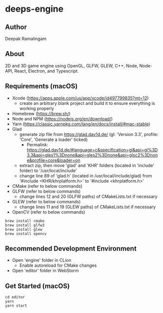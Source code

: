 # deeps-engine

## Author
Deepak Ramalingam

## About
2D and 3D game engine using OpenGL, GLFW, GLEW, C++, Node, Node-API, React, Electron, and Typescript.

## Requirements (macOS)

- Xcode (https://apps.apple.com/us/app/xcode/id497799835?mt=12)
  - create an arbitrary blank project and build it to ensure everything is working properly
- Homebrew (https://brew.sh/)
- Node and NPM (https://nodejs.org/en/download/)
- Yarn (https://classic.yarnpkg.com/lang/en/docs/install/#mac-stable)
- Glad
  - generate zip file from https://glad.dav1d.de/ (gl: 'Version 3.3', profile: 'Core', 'Generate a loader' ticked)
    - Permalink: https://glad.dav1d.de/#language=c&specification=gl&api=gl%3D3.3&api=gles1%3Dnone&api=gles2%3Dnone&api=glsc2%3Dnone&profile=core&loader=on
  - extract zip, then move 'glad' and 'KHR' folders (located in 'include' folder) to '/usr/local/include'
  - change line 89 of 'glad.h' (located in /usr/local/include/glad) from '#include <KHR/khrplatform.h>' to '#include <khrplatform.h>'
- CMake (refer to below commands)
- GLFW (refer to below commands)
  - change lines 12 and 20 (GLFW paths) of CMakeLists.txt if necessary
- GLEW (refer to below commands)
  - change lines 11 and 19 (GLEW paths) of CMakeLists.txt if necessary
- OpenCV (refer to below commands)

```
brew install cmake
brew install glfw3
brew install glew
brew install opencv
```

## Recommended Development Environment

- Open 'engine' folder in CLion
  - Enable autoreload for CMake changes
- Open 'editor' folder in WebStorm

## Get Started (macOS)

```
cd editor
yarn
yarn start
```
